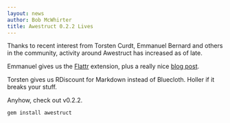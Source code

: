 ```yaml
---
layout: news
author: Bob McWhirter
title: Awestruct 0.2.2 Lives
---
```


[Flattr]: /extensions/flattr
[blog post]: http://blog.emmanuelbernard.com/2011/07/awestruct-building-dynamic-static-web-sites/
[v0.2.2]: https://rubygems.org/gems/awestruct/versions/0.2.2

Thanks to recent interest from Torsten Curdt, Emmanuel Bernard and others in the community,
activity around Awestruct has increased as of late.

Emmanuel gives us the [Flattr] extension, plus a really nice [blog post].

Torsten gives us RDiscount for Markdown instead of Bluecloth.  Holler if it breaks your stuff.

Anyhow, check out v0.2.2.

    gem install awestruct
